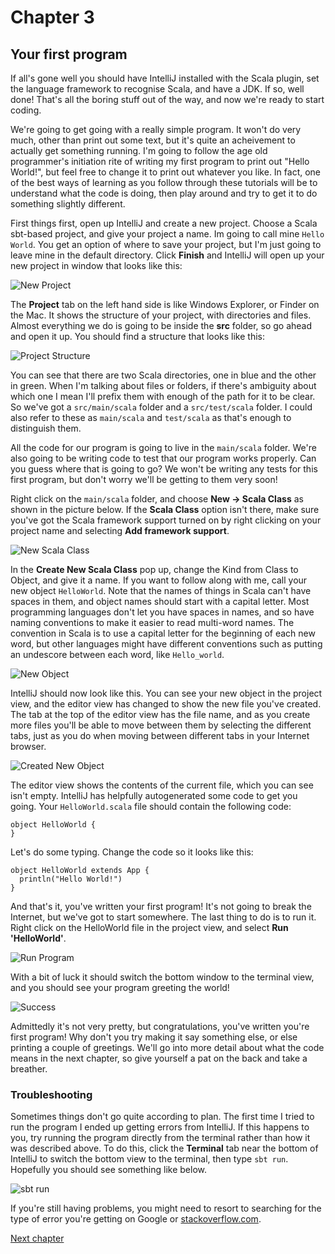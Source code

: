 # Chapter 3
## Your first program

If all's gone well you should have IntelliJ installed with the Scala plugin, set the language framework to recognise Scala, and have a JDK. If so, well done! That's all the boring stuff out of the way, and now we're ready to start coding.

We're going to get going with a really simple program. It won't do very much, other than print out some text, but it's quite an acheivement to actually get something running. I'm going to follow the age old programmer's initiation rite of writing my first program to print out "Hello World!", but feel free to change it to print out whatever you like. In fact, one of the best ways of learning as you follow through these tutorials will be to understand what the code is doing, then play around and try to get it to do something slightly different.

First things first, open up IntelliJ and create a new project. Choose a Scala sbt-based project, and give your project a name. Im going to call mine `Hello World`. You get an option of where to save your project, but I'm just going to leave mine in the default directory. Click **Finish** and IntelliJ will open up your new project in  window that looks like this:

![New Project](../pictures/NewProject.PNG)

The **Project** tab on the left hand side is like Windows Explorer, or Finder on the Mac. It shows the structure of your project, with directories and files. Almost everything we do is going to be inside the **src** folder, so go ahead and open it up. You should find a structure that looks like this:

![Project Structure](../pictures/ProjectStructure.PNG)

You can see that there are two Scala directories, one in blue and the other in green. When I'm talking about files or folders, if there's ambiguity about which one I mean I'll prefix them with enough of the path for it to be clear. So we've got a `src/main/scala` folder and a `src/test/scala` folder. I could also refer to these as `main/scala` and `test/scala` as that's enough to distinguish them.

All the code for our program is going to live in the `main/scala` folder. We're also going to be writing code to test that our program works properly. Can you guess where that is going to go? We won't be writing any tests for this first program, but don't worry we'll be getting to them very soon!

Right click on the `main/scala` folder, and choose **New -> Scala Class** as shown in the picture below. If the **Scala Class** option isn't there, make sure you've got the Scala framework support turned on by right clicking on your project name and selecting **Add framework support**.

![New Scala Class](../pictures/NewScalaClass.PNG)

In the **Create New Scala Class** pop up, change the Kind from Class to Object, and give it a name. If you want to follow along with me, call your new object `HelloWorld`. Note that the names of things in Scala can't have spaces in them, and object names should start with a capital letter. Most programming languages don't let you have spaces in names, and so have naming conventions to make it easier to read multi-word names. The convention in Scala is to use a capital letter for the beginning of each new word, but other languages might have different conventions such as putting an undescore between each word, like `Hello_world`.

![New Object](../pictures/NewObject.PNG)

IntelliJ should now look like this. You can see your new object in the project view, and the editor view has changed to show the new file you've created. The tab at the top of the editor view has the file name, and as you create more files you'll be able to move between them by selecting the different tabs, just as you do when moving between different tabs in your Internet browser.

![Created New Object](../pictures/CreatedNewObject.PNG)

The editor view shows the contents of the current file, which you can see isn't empty. IntelliJ has helpfully autogenerated some code to get you going. Your `HelloWorld.scala` file should contain the following code:

```
object HelloWorld {
}
```

Let's do some typing. Change the code so it looks like this:

```
object HelloWorld extends App {
  println("Hello World!")
}
```

And that's it, you've written your first program! It's not going to break the Internet, but we've got to start somewhere. The last thing to do is to run it. Right click on the HelloWorld file in the project view, and select **Run 'HelloWorld'**.

![Run Program](../pictures/RunProgram.PNG)

With a bit of luck it should switch the bottom window to the terminal view, and you should see your program greeting the world!

![Success](../pictures/Success.PNG)

Admittedly it's not very pretty, but congratulations, you've written you're first program! Why don't you try making it say something else, or else printing a couple of greetings. We'll go into more detail about what the code means in the next chapter, so give yourself a pat on the back and take a breather.

### Troubleshooting

Sometimes things don't go quite according to plan. The first time I tried to run the program I ended up getting errors from IntelliJ. If this happens to you, try running the program directly from the terminal rather than how it was described above. To do this, click the **Terminal** tab near the bottom of IntelliJ to switch the bottom view to the terminal, then type `sbt run`. Hopefully you should see something like below.

![sbt run](../pictures/SbtRun.PNG)

If you're still having problems, you might need to resort to searching for the type of error you're getting on Google or [stackoverflow.com](https://stackoverflow.com). 

[Next chapter](Section04.md)